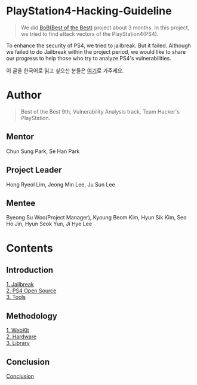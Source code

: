 # PlayStation4-Hacking-Guideline

<!--
> [BoB(Best of the Best)](https://www.kitribob.kr/) 프로젝트로 약 3개월간 PlayStation4(이하 PS4)의 attack vector들을 찾아서 분석을 시도했다.
-->
> We did [BoB(Best of the Best)](https://www.kitribob.kr/) project about 3 months. In this project, we tried to find attack vectors of the PlayStation4(PS4). 

<!--
PS4의 보안성 향상을 목적으로 Jailbreak를 시도하여 Bug Bounty를 해보려했으나 실패했다.
프로젝트 기간 내에 Jailbreak를 하는 데는 실패했으나, 후에 PS4의 취약점 분석을 시도할 분들에게 도움이 되고자, 우리가 진행했던 내용들을 공유하고자 한다.<br><br>
-->
To enhance the security of PS4, we tried to jailbreak. But it failed. Although we failed to do Jailbreak within the project period, we would like to share our progress to help those who try to analyze PS4's vulnerabilities.

이 글을 한국어로 읽고 싶으신 분들은 [여기](https://github.com/Hacker-s-PlayStation/PlayStation4-Hacking-Guideline/blob/main/README.md)로 가주세요.

# Author
> Best of the Best 9th, Vulnerability Analysis track, Team Hacker's PlayStation.
<!--
- 박천성 멘토, 박세한 멘토<br>
- 임홍렬 PL, 이정민 PL, 이주선 PL<br>
- 우병수 PM, 김경범, 김현식, 서호진, 윤현석, 이지혜<br><br>
-->
## Mentor
Chun Sung Park, Se Han Park
## Project Leader
Hong Ryeol Lim, Jeong Min Lee, Ju Sun Lee
## Mentee
Byeong Su Woo(Project Manager), Kyoung Beom Kim, Hyun Sik Kim, Seo Ho Jin, Hyun Seok Yun, Ji Hye Lee

# Contents
## Introduction
[1. Jailbreak](https://github.com/Hacker-s-PlayStation/PlayStation4-Hacking-Guideline-ENG/blob/main/1_introduction/Jailbreak.md)<br>
[2. PS4 Open Source](https://github.com/Hacker-s-PlayStation/PlayStation4-Hacking-Guideline-ENG/blob/main/1_introduction/PS4_Open_Source.md)<br>
[3. Tools](https://github.com/Hacker-s-PlayStation/PlayStation4-Hacking-Guideline-ENG/blob/main/1_introduction/Tools.md)<br>

## Methodology
[1. WebKit](https://github.com/Hacker-s-PlayStation/PlayStation4-Hacking-Guideline-ENG/blob/main/2_methodology/WebKit.md)<br>
[2. Hardware](https://github.com/Hacker-s-PlayStation/PlayStation4-Hacking-Guideline-ENG/blob/main/2_methodology/Hardware.md)<br>
[3. Library](https://github.com/Hacker-s-PlayStation/PlayStation4-Hacking-Guideline-ENG/blob/main/2_methodology/Library.md)<br>

## Conclusion
[Conclusion](https://github.com/Hacker-s-PlayStation/PlayStation4-Hacking-Guideline-ENG/blob/main/3_conclusion/Conclusion.md)
